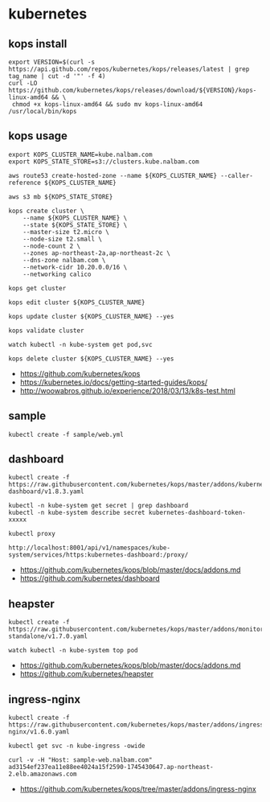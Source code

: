 # kubernetes

## kops install
```
export VERSION=$(curl -s https://api.github.com/repos/kubernetes/kops/releases/latest | grep tag_name | cut -d '"' -f 4)
curl -LO https://github.com/kubernetes/kops/releases/download/${VERSION}/kops-linux-amd64 && \
 chmod +x kops-linux-amd64 && sudo mv kops-linux-amd64 /usr/local/bin/kops
```

## kops usage
```
export KOPS_CLUSTER_NAME=kube.nalbam.com
export KOPS_STATE_STORE=s3://clusters.kube.nalbam.com

aws route53 create-hosted-zone --name ${KOPS_CLUSTER_NAME} --caller-reference ${KOPS_CLUSTER_NAME}

aws s3 mb ${KOPS_STATE_STORE}

kops create cluster \
    --name ${KOPS_CLUSTER_NAME} \
    --state ${KOPS_STATE_STORE} \
    --master-size t2.micro \
    --node-size t2.small \
    --node-count 2 \
    --zones ap-northeast-2a,ap-northeast-2c \
    --dns-zone nalbam.com \
    --network-cidr 10.20.0.0/16 \
    --networking calico

kops get cluster

kops edit cluster ${KOPS_CLUSTER_NAME}

kops update cluster ${KOPS_CLUSTER_NAME} --yes

kops validate cluster

watch kubectl -n kube-system get pod,svc

kops delete cluster ${KOPS_CLUSTER_NAME} --yes
```
 * https://github.com/kubernetes/kops
 * https://kubernetes.io/docs/getting-started-guides/kops/
 * http://woowabros.github.io/experience/2018/03/13/k8s-test.html

## sample
```
kubectl create -f sample/web.yml
```

## dashboard
```
kubectl create -f https://raw.githubusercontent.com/kubernetes/kops/master/addons/kubernetes-dashboard/v1.8.3.yaml

kubectl -n kube-system get secret | grep dashboard
kubectl -n kube-system describe secret kubernetes-dashboard-token-xxxxx

kubectl proxy

http://localhost:8001/api/v1/namespaces/kube-system/services/https:kubernetes-dashboard:/proxy/
```
 * https://github.com/kubernetes/kops/blob/master/docs/addons.md
 * https://github.com/kubernetes/dashboard

## heapster
```
kubectl create -f https://raw.githubusercontent.com/kubernetes/kops/master/addons/monitoring-standalone/v1.7.0.yaml

watch kubectl -n kube-system top pod
```
 * https://github.com/kubernetes/kops/blob/master/docs/addons.md
 * https://github.com/kubernetes/heapster

## ingress-nginx
```
kubectl create -f https://raw.githubusercontent.com/kubernetes/kops/master/addons/ingress-nginx/v1.6.0.yaml

kubectl get svc -n kube-ingress -owide

curl -v -H "Host: sample-web.nalbam.com" ad3154ef237ea11e88ee4024a15f2590-1745430647.ap-northeast-2.elb.amazonaws.com
```
 * https://github.com/kubernetes/kops/tree/master/addons/ingress-nginx
